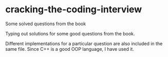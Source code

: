 # cracking-the-coding-interview
Some solved questions from the book

Typing out solutions for some good questions from the book.

Different implementations for a particular question are also included in the same file.
Since C++ is a good OOP language, I have used it.

